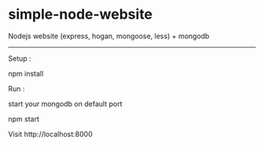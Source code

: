 simple-node-website
===================

Nodejs website (express, hogan, mongoose, less) + mongodb

----

Setup :

npm install


Run :

start your mongodb on default port

npm start

Visit http://localhost:8000
